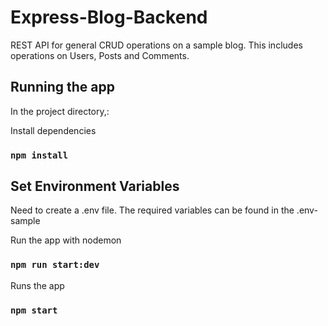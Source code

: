# Express-Blog-Backend
REST API for general CRUD operations on a sample blog.
This includes operations on Users, Posts and Comments. 

## Running the app

In the project directory,:

Install dependencies
### `npm install`

## Set Environment Variables
Need to create a .env file. The required variables can be found in the .env-sample

Run the app with nodemon
### `npm run start:dev`

Runs the app
### `npm start`